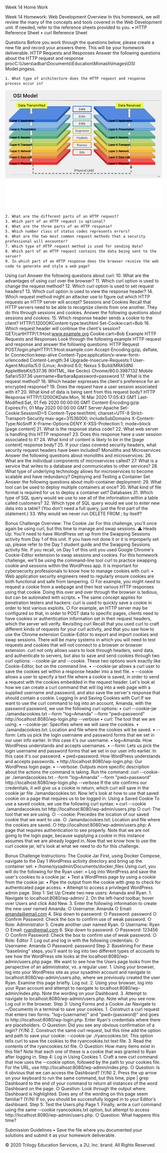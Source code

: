 Week 14 Home Work 

Week 14 Homework: Web Development
Overview
In this homework, we will review the many of the concepts and tools covered in the Web Development unit. If needed, refer to the reference sheets provided to you.
	• HTTP Reference Sheet
	• curl Reference Sheet

Questions
Before you work through the questions below, please create a new file and record your answers there. This will be your homework deliverable.
HTTP Requests and Responses
Answer the following questions about the HTTP request and response procC:\Users\adbar\Documents\Education\Monash\Images\OSI Model.pngess.

	1. What type of architecture does the HTTP request and response process occur in?
        
<img src="Images/OSI Model.png">


	2. What are the different parts of an HTTP request?
	3. Which part of an HTTP request is optional?
	4. What are the three parts of an HTTP response?
	5. Which number class of status codes represents errors?
	6. What are the two most common request methods that a security professional will encounter?
	7. Which type of HTTP request method is used for sending data?
	8. Which part of an HTTP request contains the data being sent to the server?
	9. In which part of an HTTP response does the browser receive the web code to generate and style a web page?
Using curl
Answer the following questions about curl:
	10. What are the advantages of using curl over the browser?
	11. Which curl option is used to change the request method?
	12. Which curl option is used to set request headers?
	13. Which curl option is used to view the response header?
	14. Which request method might an attacker use to figure out which HTTP requests an HTTP server will accept?
Sessions and Cookies
Recall that HTTP servers need to be able to recognize clients from one another. They do this through sessions and cookies.
Answer the following questions about sessions and cookies:
	15. Which response header sends a cookie to the client?
HTTP/1.1200OKContent-type:text/html
Set-Cookie:cart=Bob
	16. Which request header will continue the client's session?
GET/cartHTTP/1.1Host:www.example.org
Cookie:cart=Bob
Example HTTP Requests and Responses
Look through the following example HTTP request and response and answer the following questions:
HTTP Request
POST/login.phpHTTP/1.1Host:example.com
Accept-Encoding:gzip, deflate, br
Connection:keep-alive
Content-Type:application/x-www-form-urlencoded
Content-Length:34
Upgrade-Insecure-Requests:1
User-Agent:Mozilla/5.0 (Linux; Android 6.0; Nexus 5 Build/MRA58N) AppleWebKit/537.36 (KHTML, like Gecko) Chrome/80.0.3987.132 Mobile Safari/537.36
username=Barbara&password=password
	17. What is the request method?
	18. Which header expresses the client's preference for an encrypted response?
	19. Does the request have a user session associated with it?
	20. What kind of data is being sent from this request body?
HTTP Response
HTTP/1.1200OKDate:Mon, 16 Mar 2020 17:05:43 GMT
Last-Modified:Sat, 01 Feb 2020 00:00:00 GMT
Content-Encoding:gzip
Expires:Fri, 01 May 2020 00:00:00 GMT
Server:Apache
Set-Cookie:SessionID=5
Content-Type:text/html; charset=UTF-8
Strict-Transport-Security:max-age=31536000; includeSubDomains
X-Content-Type:NoSniff
X-Frame-Options:DENY
X-XSS-Protection:1; mode=block
[page content]
	21. What is the response status code?
	22. What web server is handling this HTTP response?
	23. Does this response have a user session associated to it?
	24. What kind of content is likely to be in the [page content] response body?
	25. If your class covered security headers, what security request headers have been included?
Monoliths and Microservices
Answer the following questions about monoliths and microservices:
	26. What are the individual components of microservices called?
	27. What is a service that writes to a database and communicates to other services?
	28. What type of underlying technology allows for microservices to become scalable and have redundancy?
Deploying and Testing a Container Set
Answer the following questions about multi-container deployment:
	29. What tool can be used to deploy multiple containers at once?
	30. What kind of file format is required for us to deploy a container set?
Databases
	31. Which type of SQL query would we use to see all of the information within a table called customers?
	32. Which type of SQL query would we use to enter new data into a table? (You don't need a full query, just the first part of the statement.)
	33. Why would we never run DELETE FROM <table-name>; by itself?

Bonus Challenge Overview: The Cookie Jar
For this challenge, you'll once again be using curl, but this time to manage and swap sessions.
⚠️ Heads Up: You'll need to have WordPress set up from the Swapping Sessions activity from Day 1 of this unit. If you have not done it or it is improperly set up, please refer to the Day 1 student guide and the Swapping Sessions activity file.
If you recall, on Day 1 of this unit you used Google Chrome's Cookie-Editor extension to swap sessions and cookies. For this homework challenge, we'll be using the command-line tool curl to practice swapping cookie and sessions within the WordPress app.
It is important for cybersecurity professionals to know how to manage cookies with curl:
	• Web application security engineers need to regularly ensure cookies are both functional and safe from tampering.
		○ For example, you might need to request a cookie from a webpage and then test various HTTP responses using that cookie. Doing this over and over through the browser is tedious, but can be automated with scripts.
	• The same concept applies for penetration testers and hackers: curl is used to quickly save a cookie in order to test various exploits.
		○ For example, an HTTP server may be configured so that, in order to POST data to specific pages, clients need to have cookies or authentication information set in their request headers, which the server will verify.
Revisiting curl
Recall that you used curl to craft different kinds of requests for your curl activity, and that you saw how to use the Chrome extension Cookie-Editor to export and import cookies and swap sessions.
There will be many systems in which you will need to test requests and cookies that will not connect to a browser or browser extension.
curl not only allows users to look through headers, send data, and authenticate to servers, but also to save and send cookies through two curl options: --cookie-jar and --cookie.
These two options work exactly like Cookie-Editor, but on the command line.
	• --cookie-jar allows a curl user to save the cookies set within a response header into a text file.
	• --cookie allows a user to specify a text file where a cookie is saved, in order to send a request with the cookies embedded in the request header.
Let's look at how we can create a curl command that will log into a web page with a supplied username and password, and also save the server's response that should contain a cookie.
Logging In and Saving Cookies with Curl
If we want to use the curl command to log into an account, Amanda, with the password password, we use the following curl options:
	• curl --cookie-jar ./amandacookies.txt --form "log=Amanda" --form "pwd=password" http://localhost:8080/wp-login.php --verbose
	• curl: The tool that we are using.
	• --cookie-jar: Specifies where we will save the cookies.
	• ./amandacookies.txt: Location and file where the cookies will be saved.
	• --form: Lets us pick the login username and password forms that we set in our user info earlier. In this case it's our username.
	• log=Amanda: How WordPress understands and accepts usernames.
	• --form: Lets us pick the login username and password forms that we set in our user info earlier. In this case it's our password.
	• pwd=password: How WordPress understands and accepts passwords.
	• http://localhost:8080/wp-login.php: Our WordPress login page.
	• --verbose: Outputs more specific description about the actions the command is taking.
Run the command: curl --cookie-jar ./amandacookies.txt --form "log=Amanda" --form "pwd=password" http://localhost:8080/wp-login.php --verbose
If the site confirms our credentials, it will give us a cookie in return, which curl will save in the cookie jar file ./amandacookies.txt.
Now let's look at how to use that saved cookie on a page that requires us to be logged in.
Using a Saved Cookie
To use a saved cookie, we use the following curl syntax:
	• curl --cookie ./amandacookies.txt http://localhost:8080/wp-admin/users.php
		○ curl: The tool that we are using.
		○ --cookie: Precedes the location of our saved cookie that we want to use.
		○ ./amandacookies.txt: Location and file where the cookies are saved.
		○ http://localhost:8080/wp-admin/users.php: A page that requires authentication to see properly. Note that we are not going to the login page, because supplying a cookie in this instance assumes that we are already logged in.
Now that we know how to use the curl cookie jar, let's look at what we need to do for this challenge.

Bonus Challenge Instructions: The Cookie Jar
First, using Docker Compose, navigate to the Day 1 WordPress activity directory and bring up the container set:
	• /home/sysadmin/Documents/docker_files
Using curl, you will do the following for the Ryan user:
	• Log into WordPress and save the user's cookies to a cookie jar.
	• Test a WordPress page by using a cookie from the cookie jar.
	• Pipe the output from the cookie with grep to check for authenticated page access.
	• Attempt to access a privileged WordPress admin page.
Step 1: Set Up
Create two new users: Amanda and Ryan.
	1. Navigate to localhost:8080/wp-admin/
	2. On the left-hand toolbar, hover over Users and click Add New.
	3. Enter the following information to create the new user named Amanda.
		○ Username: Amanda
		○ Email: amanda@email.com
	4. Skip down to password:
		○ Password: password
		○ Confirm Password: Check the box to confirm use of weak password.
		○ Role: Administrator
	5. Create another user named Ryan.
		○ Username: Ryan
		○ Email: ryan@email.com
	6. Skip down to password:
		○ Password: 123456
		○ Confirm Password: Check the box to confirm use of weak password.
		○ Role: Editor
	7. Log out and log in with the following credentials:
		○ Username: Amanda
		○ Password: password
Step 2: Baselining
For these "baselining" steps, you'll want to log into two different types of accounts to see how the WordPress site looks at the localhost:8080/wp-admin/users.php page. We want to see how the Users page looks from the perspective of an administrator, vs. a regular user.
	1. Using your browser, log into your WordPress site as your sysadmin account and navigate to localhost:8080/wp-admin/users.php, where we previously created the user Ryan. Examine this page briefly. Log out.
	2. Using your browser, log into your Ryan account and attempt to navigate to localhost:8080/wp-admin/index.php. Note the wording on your Dashboard.
	3. Attempt to navigate to localhost:8080/wp-admin/users.php. Note what you see now.
Log out in the browser.
Step 3: Using Forms and a Cookie Jar
Navigate to ~/Documents in a terminal to save your cookies.
	1. Construct a curl request that enters two forms: "log={username}" and "pwd={password}" and goes to http://localhost:8080/wp-login.php. Enter Ryan's credentials where there are placeholders.
		○ Question: Did you see any obvious confirmation of a login? (Y/N)
	2. Construct the same curl request, but this time add the option and path to save your cookie: --cookie-jar ./ryancookies.txt. This option tells curl to save the cookies to the ryancookies.txt text file.
	3. Read the contents of the ryancookies.txt file.
		○ Question: How many items exist in this file?
Note that each one of these is a cookie that was granted to Ryan after logging in.
Step 4: Log in Using Cookies
	1. Craft a new curl command that now uses the --cookie option, followed by the path to your cookies file. For the URL, use http://localhost:8080/wp-admin/index.php.
		○ Question: Is it obvious that we can access the Dashboard? (Y/N)
	2. Press the up arrow on your keyboard to run the same command, but this time, pipe | grep Dashboard to the end of your command to return all instances of the word Dashboard on the page.
		○ Question: Look through the output where Dashboard is highlighted. Does any of the wording on this page seem familiar? (Y/N) If so, you should be successfully logged in to your Editor's dashboard.
Step 5: Test the Users.php Page
	1. Finally, write a curl command using the same --cookie ryancookies.txt option, but attempt to access http://localhost:8080/wp-admin/users.php.
		○ Question: What happens this time?

Submission Guidelines
	• Save the file where you documented your solutions and submit it as your homework deliverable.

© 2020 Trilogy Education Services, a 2U, Inc. brand. All Rights Reserved.


